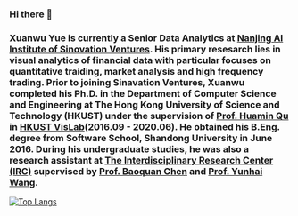 ### Hi there 👋 
### Xuanwu Yue is currently a Senior Data Analytics at [Nanjing AI Institute of Sinovation Ventures](https://chuangxin.com/). His primary resesarch lies in visual analytics of financial data with particular focuses on quantitative traiding, market analysis and high frequency trading. Prior to joining Sinavation Ventures, Xuanwu completed his Ph.D. in the Department of Computer Science and Engineering at The Hong Kong University of Science and Technology (HKUST) under the supervision of [Prof. Huamin Qu](http://www.huamin.org/) in [HKUST VisLab](http://vis.cse.ust.hk/)(2016.09 - 2020.06). He obtained his B.Eng. degree from Software School, Shandong University in June 2016. During his undergraduate studies, he was also a research assistant at [The Interdisciplinary Research Center (IRC)](http://irc.cs.sdu.edu.cn/) supervised by [Prof. Baoquan Chen](https://cfcs.pku.edu.cn/baoquan/) and [Prof. Yunhai Wang](http://www.yunhaiwang.net/).

[![Top Langs](https://github-readme-stats.vercel.app/api/top-langs/?username=vlux&layout=compact)](https://github.com/anuraghazra/github-readme-stats)

<!--
**vlux/vlux** is a ✨ _special_ ✨ repository because its `README.md` (this file) appears on your GitHub profile.

Here are some ideas to get you started:

- 🔭 I’m currently working on ...
- 🌱 I’m currently learning ...
- 👯 I’m looking to collaborate on ...
- 🤔 I’m looking for help with ...
- 💬 Ask me about ...
- 📫 How to reach me: ...
- 😄 Pronouns: ...
- ⚡ Fun fact: ...
-->
